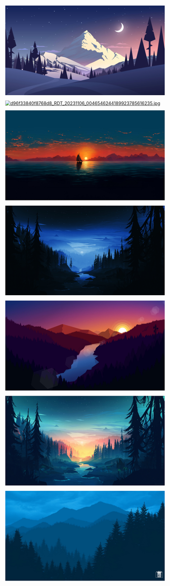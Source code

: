 [![93306c4bb36d18f6_minimal_landscape.jpg](93306c4bb36d18f6_minimal_landscape.jpg "93306c4bb36d18f6_minimal_landscape.jpg")](https://raw.githubusercontent.com/buckmanc/Wallpapers/main/desktop/vector%20vistas/93306c4bb36d18f6_minimal_landscape.jpg)

[![d96f33840f8768d8_RDT_20231106_0046546244189923785616235.jpg](d96f33840f8768d8_RDT_20231106_0046546244189923785616235.jpg "d96f33840f8768d8_RDT_20231106_0046546244189923785616235.jpg")](https://raw.githubusercontent.com/buckmanc/Wallpapers/main/desktop/vector%20vistas/d96f33840f8768d8_RDT_20231106_0046546244189923785616235.jpg)

[![d9a62619d9e60739_RDT_20231106_0046137176026357718837753.jpg](d9a62619d9e60739_RDT_20231106_0046137176026357718837753.jpg "d9a62619d9e60739_RDT_20231106_0046137176026357718837753.jpg")](https://raw.githubusercontent.com/buckmanc/Wallpapers/main/desktop/vector%20vistas/d9a62619d9e60739_RDT_20231106_0046137176026357718837753.jpg)

[![pxfuel (28).jpg](pxfuel%20(28).jpg "pxfuel (28).jpg")](https://raw.githubusercontent.com/buckmanc/Wallpapers/main/desktop/vector%20vistas/pxfuel%20(28).jpg)

[![pxfuel (40).jpg](pxfuel%20(40).jpg "pxfuel (40).jpg")](https://raw.githubusercontent.com/buckmanc/Wallpapers/main/desktop/vector%20vistas/pxfuel%20(40).jpg)

[![pxfuel (51).jpg](pxfuel%20(51).jpg "pxfuel (51).jpg")](https://raw.githubusercontent.com/buckmanc/Wallpapers/main/desktop/vector%20vistas/pxfuel%20(51).jpg)

[![pxfuel (61).jpg](pxfuel%20(61).jpg "pxfuel (61).jpg")](https://raw.githubusercontent.com/buckmanc/Wallpapers/main/desktop/vector%20vistas/pxfuel%20(61).jpg)

